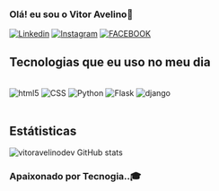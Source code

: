 ### Olá! eu sou o Vitor Avelino🤙

[![Linkedin](https://img.shields.io/badge/LinkedIn-0077B5?style=for-the-badge&logo=linkedin&logoColor=white)](https://www.linkedin.com/in/vitorhugoav/)
[![Instagram](https://img.shields.io/badge/Instagram-E4405F?style=for-the-badge&logo=instagram&logoColor=white)](https://www.instagram.com/vitor_hugoavl/)
[![FACEBOOK](https://img.shields.io/badge/Facebook-1877F2?style=for-the-badge&logo=facebook&logoColor=white)](https://www.facebook.com/profile.php?id=100014125594260)

## Tecnologias que eu uso no meu dia 

<div style="display: inline_block"><br/>
  <img aling="center" alt="html5" src="https://img.shields.io/badge/HTML-239120?style=for-the-badge&logo=html5&logoColor=white"/>
  <img aling="center" alt="CSS" src="https://img.shields.io/badge/CSS-239120?&style=for-the-badge&logo=css3&logoColor=white"/>
  <img aling="center" alt="Python" src="https://img.shields.io/badge/Python-3776AB?style=for-the-badge&logo=python&logoColor=white"/>
  <img aling="center" alt="Flask" src="https://img.shields.io/badge/Flask-000000?style=for-the-badge&logo=flask&logoColor=white"/>
  <img aling="center" alt="django" src="https://img.shields.io/badge/Django-092E20?style=for-the-badge&logo=django&logoColor=white"/>
</div><br/>

## Estátisticas
![vitoravelinodev GitHub stats](https://github-readme-stats.vercel.app/api?username=vitoravelinodev&show_icons=true&theme=transparent)


### Apaixonado por Tecnogia..🎓
